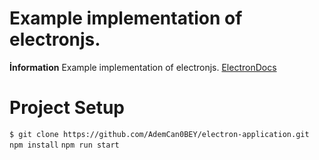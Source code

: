 # Example implementation of electronjs.

**İnformation**
Example implementation of electronjs.
[ElectronDocs](https://www.electronjs.org/docs)

# Project Setup
`$ git clone https://github.com/AdemCan0BEY/electron-application.git`
`npm install`
`npm run start`

